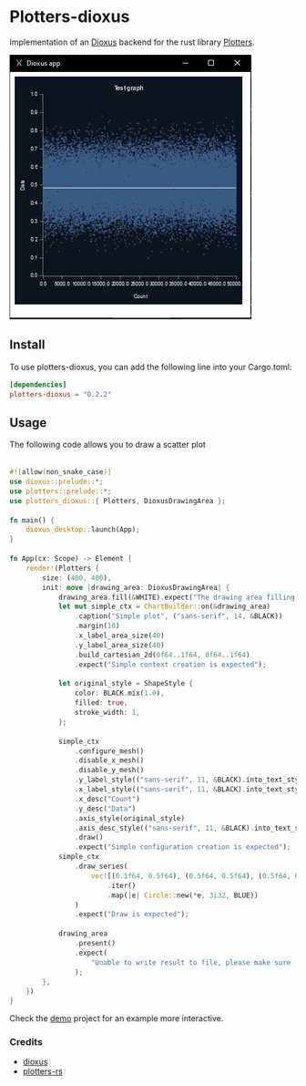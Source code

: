 # Plotters-dioxus

Implementation of an [Dioxus](https://github.com/DioxusLabs/dioxus) backend for the rust library [Plotters](https://github.com/plotters-rs/plotters).

![alt text](resources/scatter-plots.png)

## Install

To use plotters-dioxus, you can add the following line into your Cargo.toml:

```toml
[dependencies]
plotters-dioxus = "0.2.2"
```

## Usage

The following code allows you to draw a scatter plot

```rs

#![allow(non_snake_case)]
use dioxus::prelude::*;
use plotters::prelude::*;
use plotters_dioxus::{ Plotters, DioxusDrawingArea };

fn main() {
    dioxus_desktop::launch(App);
}

fn App(cx: Scope) -> Element {
    render!(Plotters {
        size: (400, 400),
        init: move |drawing_area: DioxusDrawingArea| {
            drawing_area.fill(&WHITE).expect("The drawing area filling is expected");
            let mut simple_ctx = ChartBuilder::on(&drawing_area)
                .caption("Simple plot", ("sans-serif", 14, &BLACK))
                .margin(10)
                .x_label_area_size(40)
                .y_label_area_size(40)
                .build_cartesian_2d(0f64..1f64, 0f64..1f64)
                .expect("Simple context creation is expected");

            let original_style = ShapeStyle {
                color: BLACK.mix(1.0),
                filled: true,
                stroke_width: 1,
            };

            simple_ctx
                .configure_mesh()
                .disable_x_mesh()
                .disable_y_mesh()
                .y_label_style(("sans-serif", 11, &BLACK).into_text_style(&drawing_area))
                .x_label_style(("sans-serif", 11, &BLACK).into_text_style(&drawing_area))
                .x_desc("Count")
                .y_desc("Data")
                .axis_style(original_style)
                .axis_desc_style(("sans-serif", 11, &BLACK).into_text_style(&drawing_area))
                .draw()
                .expect("Simple configuration creation is expected");
            simple_ctx
                .draw_series(
                    vec![(0.1f64, 0.5f64), (0.5f64, 0.5f64), (0.5f64, 0.1f64)]
                        .iter()
                        .map(|e| Circle::new(*e, 3i32, BLUE))
                )
                .expect("Draw is expected");

            drawing_area
                .present()
                .expect(
                    "Unable to write result to file, please make sure 'plotters-doc-data' dir exists under current dir"
                );
        },
    })
}

```

Check the [demo](./demo/) project for an example more interactive.

### Credits

- [dioxus](https://github.com/DioxusLabs/dioxus)
- [plotters-rs](https://github.com/plotters-rs/)


